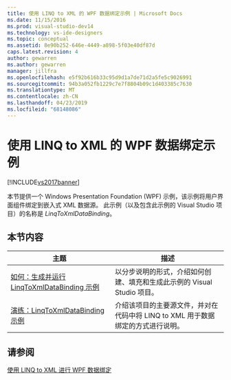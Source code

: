 ```yaml
---
title: 使用 LINQ to XML 的 WPF 数据绑定示例 | Microsoft Docs
ms.date: 11/15/2016
ms.prod: visual-studio-dev14
ms.technology: vs-ide-designers
ms.topic: conceptual
ms.assetid: 8e90b252-646e-4449-a898-5f03e40df87d
caps.latest.revision: 4
author: gewarren
ms.author: gewarren
manager: jillfra
ms.openlocfilehash: e5f92b616b33c95d9d1a7de71d2a5fe5c9026991
ms.sourcegitcommit: 94b3a052fb1229c7e7f8804b09c1d403385c7630
ms.translationtype: MT
ms.contentlocale: zh-CN
ms.lasthandoff: 04/23/2019
ms.locfileid: "68148086"
---
```

# <a name="wpf-data-binding-using-linq-to-xml-example"></a>使用 LINQ to XML 的 WPF 数据绑定示例
[!INCLUDE[vs2017banner](../includes/vs2017banner.md)]

本节提供一个 Windows Presentation Foundation (WPF) 示例，该示例将用户界面组件绑定到嵌入式 XML 数据源。 此示例（以及包含此示例的 Visual Studio 项目）的名称是 *LinqToXmlDataBinding*。  
  
## <a name="in-this-section"></a>本节内容  
  
|主题|描述|  
|-----------|-----------------|  
|[如何：生成并运行 LinqToXmlDataBinding 示例](../designers/how-to-build-and-run-the-linqtoxmldatabinding-example.md)|以分步说明的形式，介绍如何创建、填充和生成此示例的 Visual Studio 项目。|  
|[演练：LinqToXmlDataBinding 示例](../designers/walkthrough-linqtoxmldatabinding-example.md)|介绍该项目的主要源文件，并对在代码中将 LINQ to XML 用于数据绑定的方式进行说明。|  
  
## <a name="see-also"></a>请参阅  
 [使用 LINQ to XML 进行 WPF 数据绑定](../designers/wpf-data-binding-with-linq-to-xml.md)
